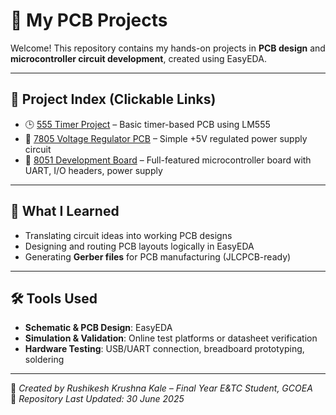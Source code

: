 # 🔧 My PCB Projects

Welcome! This repository contains my hands-on projects in **PCB design** and **microcontroller circuit development**, created using EasyEDA.

---

## 📁 Project Index (Clickable Links)

- 🕒 [555 Timer Project](./555%20timer.md) – Basic timer-based PCB using LM555  
- 🔌 [7805 Voltage Regulator PCB](./7805%20pcb.md) – Simple +5V regulated power supply circuit  
- 🔲 [8051 Development Board](./8051%20pcb.md) – Full-featured microcontroller board with UART, I/O headers, power supply  

---

## 🧠 What I Learned

- Translating circuit ideas into working PCB designs
- Designing and routing PCB layouts logically in EasyEDA
- Generating **Gerber files** for PCB manufacturing (JLCPCB-ready)

---

## 🛠 Tools Used

- **Schematic & PCB Design**: EasyEDA
- **Simulation & Validation**: Online test platforms or datasheet verification
- **Hardware Testing**: USB/UART connection, breadboard prototyping, soldering

---

📌 *Created by Rushikesh Krushna Kale – Final Year E&TC Student, GCOEA*  
📅 *Repository Last Updated: 30 June 2025*





